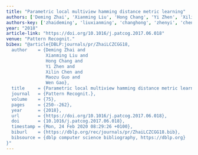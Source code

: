 ```yaml
---
title: "Parametric local multiview hamming distance metric learning"
authors: ['Deming Zhai', 'Xianming Liu', 'Hong Chang', 'Yi Zhen', 'Xilin Chen', 'Maozu Guo', 'Wen Gao 0001']
authors-key: ['zhaideming', 'liuxianming', 'changhong', 'zhenyi', 'chenxilin', 'guomaozu', 'gaowen']
year: "2018"
article-link: "https://doi.org/10.1016/j.patcog.2017.06.018"
venue: "Pattern Recognit."
bibex: "@article{DBLP:journals/pr/ZhaiLCZCGG18,
  author    = {Deming Zhai and
               Xianming Liu and
               Hong Chang and
               Yi Zhen and
               Xilin Chen and
               Maozu Guo and
               Wen Gao},
  title     = {Parametric local multiview hamming distance metric learning},
  journal   = {Pattern Recognit.},
  volume    = {75},
  pages     = {250--262},
  year      = {2018},
  url       = {https://doi.org/10.1016/j.patcog.2017.06.018},
  doi       = {10.1016/j.patcog.2017.06.018},
  timestamp = {Mon, 24 Feb 2020 08:29:26 +0100},
  biburl    = {https://dblp.org/rec/journals/pr/ZhaiLCZCGG18.bib},
  bibsource = {dblp computer science bibliography, https://dblp.org}
}"
---
```

